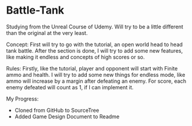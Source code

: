 # Battle-Tank
Studying from the Unreal Course of Udemy. Will try to be a little different than the original at the very least.

Concept: First will try to go with the tutorial, an open world head to head tank battle. After the section is done, I will try to add some new 
features, like making it endless and concepts of high scores or so.

Rules: Firstly, like the tutorial, player and opponent will start with Finite ammo and health. I will try to add some new things for endless
mode, like ammo will increase by a margin after defeating an enemy. For score, each enemy defeated will count as 1, if I can implement it.


My Progress:
* Cloned from GitHub to SourceTree
* Added Game Design Document to Readme